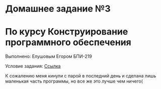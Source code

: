 # Домашнее задание №3
# По курсу Конструирование программного обеспечения

Выполнено: Елушовым Егором БПИ-219

Условие задания:
[Ссылка](https://docs.google.com/document/d/1iN_ofZj_wyaFpWY3ME1Ocp1_2gpZ9o7PdUJt_1Y_3Wg/edit)

К сожалению меня кинули с парой в последний день и сделана лишь маленькая часть программы, но все же это лучше чем ничего(
